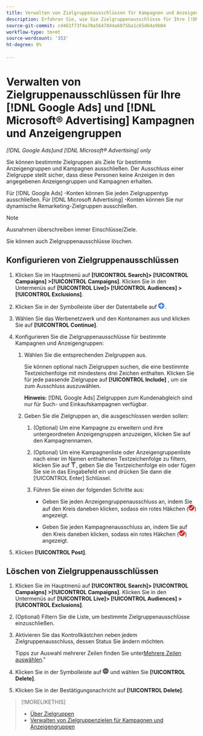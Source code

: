```yaml
---
title: Verwalten von Zielgruppenausschlüssen für Kampagnen und Anzeigengruppen
description: Erfahren Sie, wie Sie Zielgruppenausschlüsse für Ihre [!DNL Google Ads] und [!DNL Microsoft® Advertising] Kampagnen und Anzeigengruppen.
source-git-commit: cd461f73f4a70a5647844a6075ba1c65d64a9b04
workflow-type: tm+mt
source-wordcount: '353'
ht-degree: 0%

---
```


# Verwalten von Zielgruppenausschlüssen für Ihre [!DNL Google Ads] und [!DNL Microsoft® Advertising] Kampagnen und Anzeigengruppen

*[!DNL Google Ads]und [!DNL Microsoft® Advertising] only*

Sie können bestimmte Zielgruppen als Ziele für bestimmte Anzeigengruppen und Kampagnen ausschließen. Der Ausschluss einer Zielgruppe stellt sicher, dass diese Personen keine Anzeigen in den angegebenen Anzeigengruppen und Kampagnen erhalten.

Für [!DNL Google Ads] -Konten können Sie jeden Zielgruppentyp ausschließen. Für [!DNL Microsoft Advertising] -Konten können Sie nur dynamische Remarketing-Zielgruppen ausschließen.

>[!NOTE]
>
>Ausnahmen überschreiben immer Einschlüsse/Ziele.

Sie können auch Zielgruppenausschlüsse löschen.

## Konfigurieren von Zielgruppenausschlüssen

1. Klicken Sie im Hauptmenü auf **[!UICONTROL Search]> [!UICONTROL Campaigns] >[!UICONTROL Campaigns]**. Klicken Sie in den Untermenüs auf **[!UICONTROL Live]> [!UICONTROL Audiences] >[!UICONTROL Exclusions]**.

1. Klicken Sie in der Symbolleiste über der Datentabelle auf ![Erstellen](/help/search-social-commerce/assets/add.png "Erstellen").

1. Wählen Sie das Werbenetzwerk und den Kontonamen aus und klicken Sie auf **[!UICONTROL Continue]**.

1. Konfigurieren Sie die Zielgruppenausschlüsse für bestimmte Kampagnen und Anzeigengruppen:

   1. Wählen Sie die entsprechenden Zielgruppen aus.

      Sie können optional nach Zielgruppen suchen, die eine bestimmte Textzeichenfolge mit mindestens drei Zeichen enthalten. Klicken Sie für jede passende Zielgruppe auf **[!UICONTROL Include]** , um sie zum Ausschluss auszuwählen.

      **Hinweis:** [!DNL Google Ads] Zielgruppen zum Kundenabgleich sind nur für Such- und Einkaufskampagnen verfügbar.

   1. Geben Sie die Zielgruppen an, die ausgeschlossen werden sollen:

      1. (Optional) Um eine Kampagne zu erweitern und ihre untergeordneten Anzeigengruppen anzuzeigen, klicken Sie auf den Kampagnennamen.

      1. (Optional) Um eine Kampagnenliste oder Anzeigengruppenliste nach einer im Namen enthaltenen Textzeichenfolge zu filtern, klicken Sie auf ![Filter](/help/search-social-commerce/assets/filter.png "Filter"), geben Sie die Textzeichenfolge ein oder fügen Sie sie in das Eingabefeld ein und drücken Sie dann die [!UICONTROL Enter] Schlüssel.

      1. Führen Sie einen der folgenden Schritte aus:

         * Geben Sie jeden Anzeigengruppenausschluss an, indem Sie auf den Kreis daneben klicken, sodass ein rotes Häkchen (![Ausschließen](/help/search-social-commerce/assets/exclude.png "Ausschließen")) angezeigt.

         * Geben Sie jeden Kampagnenausschluss an, indem Sie auf den Kreis daneben klicken, sodass ein rotes Häkchen (![Ausschließen](/help/search-social-commerce/assets/exclude.png "Ausschließen")) angezeigt.

1. Klicken **[!UICONTROL Post]**.

## Löschen von Zielgruppenausschlüssen

1. Klicken Sie im Hauptmenü auf **[!UICONTROL Search]> [!UICONTROL Campaigns] >[!UICONTROL Campaigns]**. Klicken Sie in den Untermenüs auf **[!UICONTROL Live]> [!UICONTROL Audiences] >[!UICONTROL Exclusions]**.

1. (Optional) Filtern Sie die Liste, um bestimmte Zielgruppenausschlüsse einzuschließen.

1. Aktivieren Sie das Kontrollkästchen neben jedem Zielgruppenausschluss, dessen Status Sie ändern möchten.

   Tipps zur Auswahl mehrerer Zeilen finden Sie unter[Mehrere Zeilen auswählen](/help/search-social-commerce/common-tasks/navigation-editing-selection/multiple-rows-select.md).&quot;

1. Klicken Sie in der Symbolleiste auf ![Mehr Aktionen](/help/search-social-commerce/assets/more.png "Mehr Aktionen") und wählen Sie **[!UICONTROL Delete]**.

1. Klicken Sie in der Bestätigungsnachricht auf **[!UICONTROL Delete]**.

>[!MORELIKETHIS]
>
>* [Über Zielgruppen](audience-about.md)
>* [Verwalten von Zielgruppenzielen für Kampagnen und Anzeigengruppen](/help/search-social-commerce/campaign-management/campaigns/audience-targets-manage.md)

